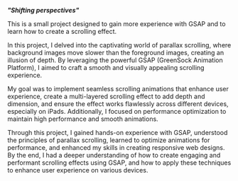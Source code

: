 **_"Shifting perspectives"_**

This is a small project designed to gain more experience with GSAP and to learn how to create a scrolling effect.

In this project, I delved into the captivating world of parallax scrolling, where background images move slower than the foreground images, creating an illusion of depth. By leveraging the powerful GSAP (GreenSock Animation Platform), I aimed to craft a smooth and visually appealing scrolling experience.

My goal was to implement seamless scrolling animations that enhance user experience, create a multi-layered scrolling effect to add depth and dimension, and ensure the effect works flawlessly across different devices, especially on iPads. Additionally, I focused on performance optimization to maintain high performance and smooth animations.

Through this project, I gained hands-on experience with GSAP, understood the principles of parallax scrolling, learned to optimize animations for performance, and enhanced my skills in creating responsive web designs. By the end, I had a deeper understanding of how to create engaging and performant scrolling effects using GSAP, and how to apply these techniques to enhance user experience on various devices.